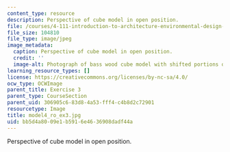 ```yaml
---
content_type: resource
description: Perspective of cube model in open position.
file: /courses/4-111-introduction-to-architecture-environmental-design-spring-2014/bb5d4a8009e1b5916e4636908dadf44a_model4_ro_ex3.jpg
file_size: 104810
file_type: image/jpeg
image_metadata:
  caption: Perspective of cube model in open position.
  credit: ''
  image-alt: Photograph of bass wood cube model with shifted portions of the cube.
learning_resource_types: []
license: https://creativecommons.org/licenses/by-nc-sa/4.0/
ocw_type: OCWImage
parent_title: Exercise 3
parent_type: CourseSection
parent_uid: 306905c6-83d8-4a53-fff4-c4b8d2c72901
resourcetype: Image
title: model4_ro_ex3.jpg
uid: bb5d4a80-09e1-b591-6e46-36908dadf44a
---
```

Perspective of cube model in open position.